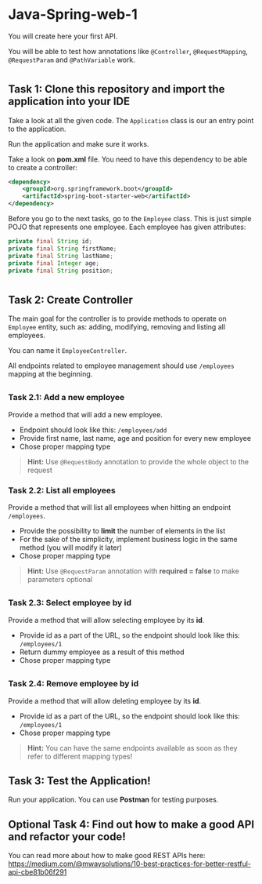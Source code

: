 # Java-Spring-web-1

You will create here your first API.

You will be able to test how annotations like `@Controller`, `@RequestMapping`, `@RequestParam` and `@PathVariable` work.

#

## Task 1: Clone this repository and import the application into your IDE

Take a look at all the given code. The `Application` class is our an entry point to the
application.

Run the application and make sure it works.

Take a look on **pom.xml** file.
You need to have this dependency to be able to create a controller:

```xml
<dependency>
	<groupId>org.springframework.boot</groupId>
	<artifactId>spring-boot-starter-web</artifactId>
</dependency>
```

Before you go to the next tasks, go to the `Employee` class. This is just simple POJO that represents one employee.
Each employee has given attributes:

```java
private final String id;
private final String firstName;
private final String lastName;
private final Integer age;
private final String position;
```

#

## Task 2: Create Controller

The main goal for the controller is to provide methods to operate on `Employee` entity, such as: adding, modifying, removing and listing all employees.

You can name it `EmployeeController`.

All endpoints related to employee management should use `/employees` mapping at the beginning. 

##

### Task 2.1: Add a new employee

Provide a method that will add a new employee.

* Endpoint should look like this: `/employees/add`
* Provide first name, last name, age and position for every new employee
* Chose proper mapping type

> **Hint:** Use `@RequestBody` annotation to provide the whole object to the request


### Task 2.2: List all employees

Provide a method that will list all employees when hitting an endpoint `/employees`.  
* Provide the possibility to **limit** the number of elements in the list
* For the sake of the simplicity, implement business logic in the same method (you will modify it later)
* Chose proper mapping type

> **Hint:** Use `@RequestParam` annotation with **required = false**  to make parameters optional

##

### Task 2.3: Select employee by id

Provide a method that will allow selecting employee by its **id**.

* Provide id as a part of the URL, so the endpoint should look like this: `/employees/1`
* Return dummy employee as a result of this method
* Chose proper mapping type



##

### Task 2.4: Remove employee by id

Provide a method that will allow deleting employee by its **id**.

* Provide id as a part of the URL, so the endpoint should look like this: `/employees/1`
* Chose proper mapping type

> **Hint:** You can have the same endpoints available as soon as they refer to different mapping types!


##

## Task 3: Test the Application!

Run your application.
You can use **Postman** for testing purposes.

## **Optional** Task 4: Find out how to make a good API and refactor your code!

You can read more about how to make good REST APIs here:
https://medium.com/@mwaysolutions/10-best-practices-for-better-restful-api-cbe81b06f291


